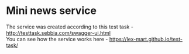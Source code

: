 # Mini news service
The service was created according to this test task - http://testtask.sebbia.com/swagger-ui.html \
You can see how the service works here - https://lex-mart.github.io/test-task/
